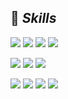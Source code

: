 ## 🚀 _Skills_

<img src="https://img.shields.io/badge/HTML5-f3f4f6?style=flat-square&logo=html5&logoColor=E34F26"/> <img src="https://img.shields.io/badge/CSS-f3f4f6?style=flat-square&logo=css3&logoColor=1572B6"/> <img src="https://img.shields.io/badge/JavaScript-f3f4f6?style=flat-square&logo=JavaScript&logoColor=F7DF1E"/> <img src="https://img.shields.io/badge/TypeScript-f3f4f6?style=flat-square&logo=TypeScript&logoColor=007ACC"/>

<img src="https://img.shields.io/badge/React-f3f4f6?style=flat-square&logo=react&logoColor=61DAFB"/> <img src="https://img.shields.io/badge/Next.js-f3f4f6?style=flat-square&logo=nextdotjs&logoColor=000000"/> <img src="https://img.shields.io/badge/Vue.js-f3f4f6?style=flat-square&logo=vue.js&logoColor=4FC08D"/>

<img src="https://img.shields.io/badge/Sass-f3f4f6?style=flat-square&logo=sass&logoColor=CC6699"/> <img src="https://img.shields.io/badge/styled--components-f3f4f6?style=flat-square&logo=styled-components&logoColor=DB7093"/> <img src="https://img.shields.io/badge/Tailwind_CSS-f3f4f6?style=flat-square&logo=tailwind-css&logoColor=06B6D4"/> <img src="https://img.shields.io/badge/Vuetify-f3f4f6?style=flat-square&logo=vuetify&logoColor=1867C0"/>

